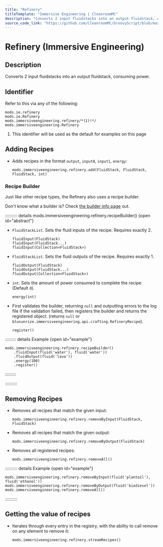 ```yaml
---
title: "Refinery"
titleTemplate: "Immersive Engineering | CleanroomMC"
description: "Converts 2 input fluidstacks into an output fluidstack, consuming power."
source_code_link: "https://github.com/CleanroomMC/GroovyScript/blob/master/src/main/java/com/cleanroommc/groovyscript/compat/mods/immersiveengineering/Refinery.java"
---
```


# Refinery (Immersive Engineering)

## Description

Converts 2 input fluidstacks into an output fluidstack, consuming power.

## Identifier

Refer to this via any of the following:

```groovy:no-line-numbers {3}
mods.ie.refinery
mods.ie.Refinery
mods.immersiveengineering.refinery/*(1)!*/
mods.immersiveengineering.Refinery
```

1. This identifier will be used as the default for examples on this page

## Adding Recipes

- Adds recipes in the format `output`, `input0`, `input1`, `energy`:

    ```groovy:no-line-numbers
    mods.immersiveengineering.refinery.add(FluidStack, FluidStack, FluidStack, int)
    ```


### Recipe Builder

Just like other recipe types, the Refinery also uses a recipe builder.

Don't know what a builder is? Check [the builder info page](../../../groovy/builder.md) out.

:::::::::: details mods.immersiveengineering.refinery.recipeBuilder() {open id="abstract"}
- `FluidStackList`. Sets the fluid inputs of the recipe. Requires exactly 2.

    ```groovy:no-line-numbers
    fluidInput(FluidStack)
    fluidInput(FluidStack...)
    fluidInput(Collection<FluidStack>)
    ```

- `FluidStackList`. Sets the fluid outputs of the recipe. Requires exactly 1.

    ```groovy:no-line-numbers
    fluidOutput(FluidStack)
    fluidOutput(FluidStack...)
    fluidOutput(Collection<FluidStack>)
    ```

- `int`. Sets the amount of power consumed to complete the recipe. (Default `0`).

    ```groovy:no-line-numbers
    energy(int)
    ```

- First validates the builder, returning `null` and outputting errors to the log file if the validation failed, then registers the builder and returns the registered object. (returns `null` or `blusunrize.immersiveengineering.api.crafting.RefineryRecipe`).

    ```groovy:no-line-numbers
    register()
    ```

::::::::: details Example {open id="example"}
```groovy:no-line-numbers
mods.immersiveengineering.refinery.recipeBuilder()
    .fluidInput(fluid('water'), fluid('water'))
    .fluidOutput(fluid('lava'))
    .energy(100)
    .register()
```

:::::::::

::::::::::

## Removing Recipes

- Removes all recipes that match the given input:

    ```groovy:no-line-numbers
    mods.immersiveengineering.refinery.removeByInput(FluidStack, FluidStack)
    ```

- Removes all recipes that match the given output:

    ```groovy:no-line-numbers
    mods.immersiveengineering.refinery.removeByOutput(FluidStack)
    ```

- Removes all registered recipes:

    ```groovy:no-line-numbers
    mods.immersiveengineering.refinery.removeAll()
    ```

:::::::::: details Example {open id="example"}
```groovy:no-line-numbers
mods.immersiveengineering.refinery.removeByInput(fluid('plantoil'), fluid('ethanol'))
mods.immersiveengineering.refinery.removeByOutput(fluid('biodiesel'))
mods.immersiveengineering.refinery.removeAll()
```

::::::::::

## Getting the value of recipes

- Iterates through every entry in the registry, with the ability to call remove on any element to remove it:

    ```groovy:no-line-numbers
    mods.immersiveengineering.refinery.streamRecipes()
    ```
